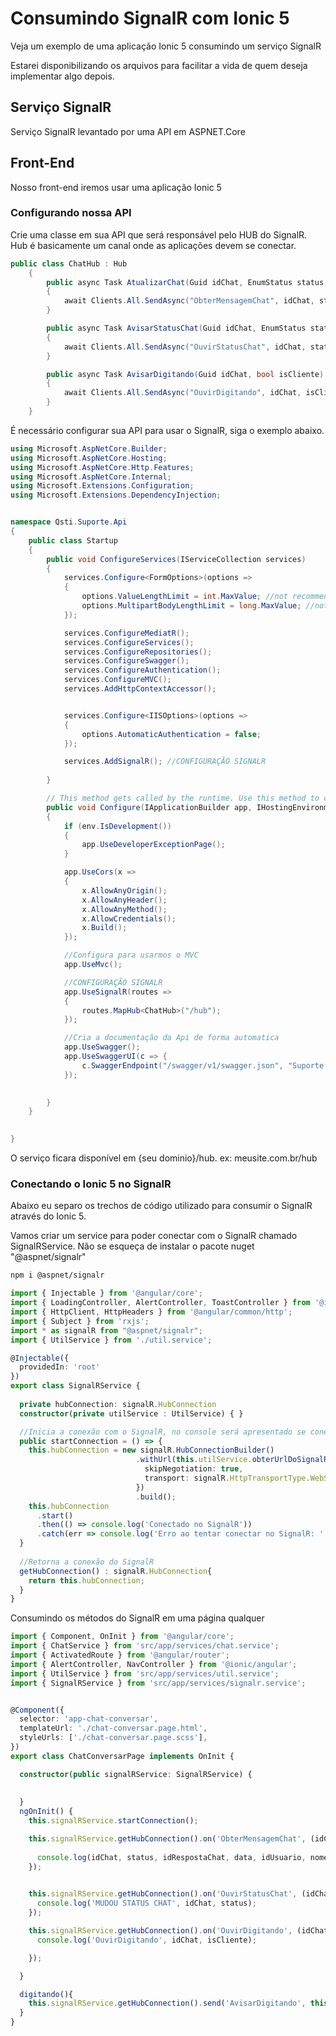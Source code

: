 # Consumindo SignalR com Ionic 5
 Veja um exemplo de uma aplicação Ionic 5 consumindo um serviço SignalR

Estarei disponibilizando os arquivos para facilitar a vida de quem deseja implementar algo depois.

## Serviço SignalR
Serviço SignalR levantado por uma API em ASPNET.Core

## Front-End
Nosso front-end iremos usar uma aplicação Ionic 5

### Configurando nossa API
Crie uma classe em sua API que será responsável pelo HUB do SignalR.
Hub é basicamente um canal onde as aplicações devem se conectar.
```csharp
public class ChatHub : Hub
    {
        public async Task AtualizarChat(Guid idChat, EnumStatus status, Guid idRespostaChat, DateTime data, Guid idUsuario, string nomeUsuario,  Guid idCliente, string nomeCliente, string mensagem)
        {
            await Clients.All.SendAsync("ObterMensagemChat", idChat, status, idRespostaChat, data, idUsuario, nomeUsuario, idCliente, nomeCliente, mensagem);
        }

        public async Task AvisarStatusChat(Guid idChat, EnumStatus status)
        {
            await Clients.All.SendAsync("OuvirStatusChat", idChat, status);
        }

        public async Task AvisarDigitando(Guid idChat, bool isCliente)
        {
            await Clients.All.SendAsync("OuvirDigitando", idChat, isCliente);
        }
    }

```
É necessário configurar sua API para usar o SignalR, siga o exemplo abaixo.

```csharp
using Microsoft.AspNetCore.Builder;
using Microsoft.AspNetCore.Hosting;
using Microsoft.AspNetCore.Http.Features;
using Microsoft.AspNetCore.Internal;
using Microsoft.Extensions.Configuration;
using Microsoft.Extensions.DependencyInjection;


namespace Qsti.Suporte.Api
{
    public class Startup
    {
        public void ConfigureServices(IServiceCollection services)
        {
            services.Configure<FormOptions>(options =>
            {
                options.ValueLengthLimit = int.MaxValue; //not recommended value
                options.MultipartBodyLengthLimit = long.MaxValue; //not recommended value
            });

            services.ConfigureMediatR();
            services.ConfigureServices();
            services.ConfigureRepositories();
            services.ConfigureSwagger();
            services.ConfigureAuthentication();
            services.ConfigureMVC();
            services.AddHttpContextAccessor();


            services.Configure<IISOptions>(options =>
            {
                options.AutomaticAuthentication = false;
            });

            services.AddSignalR(); //CONFIGURAÇÃO SIGNALR
            
        }

        // This method gets called by the runtime. Use this method to configure the HTTP request pipeline.
        public void Configure(IApplicationBuilder app, IHostingEnvironment env)
        {
            if (env.IsDevelopment())
            {
                app.UseDeveloperExceptionPage();
            }

            app.UseCors(x =>
            {
                x.AllowAnyOrigin();
                x.AllowAnyHeader();
                x.AllowAnyMethod();
                x.AllowCredentials();
                x.Build();
            });

            //Configura para usarmos o MVC
            app.UseMvc();

            //CONFIGURAÇÃO SIGNALR
            app.UseSignalR(routes =>
            {
                routes.MapHub<ChatHub>("/hub");
            });

            //Cria a documentação da Api de forma automatica
            app.UseSwagger();
            app.UseSwaggerUI(c => {
                c.SwaggerEndpoint("/swagger/v1/swagger.json", "Suporte - V1");
            });

            
        }
    }

    
}

```
O serviço ficara disponível em {seu dominio}/hub. ex: meusite.com.br/hub

### Conectando o Ionic 5 no SignalR
Abaixo eu separo os trechos de código utilizado para consumir o SignalR através do Ionic 5.

Vamos criar um service para poder conectar com o SignalR chamado SignalRService.
Não se esqueça de instalar o pacote nuget "@aspnet/signalr"
```sh
npm i @aspnet/signalr
```
```typescript
import { Injectable } from '@angular/core';
import { LoadingController, AlertController, ToastController } from '@ionic/angular';
import { HttpClient, HttpHeaders } from '@angular/common/http';
import { Subject } from 'rxjs';
import * as signalR from "@aspnet/signalr";
import { UtilService } from './util.service';

@Injectable({
  providedIn: 'root'
})
export class SignalRService {
  
  private hubConnection: signalR.HubConnection
  constructor(private utilService : UtilService) { }

  //Inicia a conexão com o SignalR, no console será apresentado se conectou ou deu erro
  public startConnection = () => {
    this.hubConnection = new signalR.HubConnectionBuilder()
                            .withUrl(this.utilService.obterUrlDoSignalR(),{  //this.utilService.obterUrlDoSignalR() retorna onde esta o Hub {dominio do site}/hub
                              skipNegotiation: true,
                              transport: signalR.HttpTransportType.WebSockets
                            })
                            .build();
    this.hubConnection
      .start()
      .then(() => console.log('Conectado no SignalR'))
      .catch(err => console.log('Erro ao tentar conectar no SignalR: ' + err))
  }
  
  //Retorna a conexão do SignalR
  getHubConnection() : signalR.HubConnection{
    return this.hubConnection;
  }
}

```

Consumindo os métodos do SignalR em uma página qualquer
```typescript
import { Component, OnInit } from '@angular/core';
import { ChatService } from 'src/app/services/chat.service';
import { ActivatedRoute } from '@angular/router';
import { AlertController, NavController } from '@ionic/angular';
import { UtilService } from 'src/app/services/util.service';
import { SignalRService } from 'src/app/services/signalr.service';


@Component({
  selector: 'app-chat-conversar',
  templateUrl: './chat-conversar.page.html',
  styleUrls: ['./chat-conversar.page.scss'],
})
export class ChatConversarPage implements OnInit {

  constructor(public signalRService: SignalRService) {
   
    
  }
  ngOnInit() {
    this.signalRService.startConnection();

    this.signalRService.getHubConnection().on('ObterMensagemChat', (idChat, status, idRespostaChat, data, idUsuario, nomeUsuario, idCliente, nomeCliente, mensagem) => {
      
      console.log(idChat, status, idRespostaChat, data, idUsuario, nomeUsuario, idCliente, nomeCliente, mensagem);
    });

    
    this.signalRService.getHubConnection().on('OuvirStatusChat', (idChat, status) => {
      console.log('MUDOU STATUS CHAT', idChat, status);
    });

    this.signalRService.getHubConnection().on('OuvirDigitando', (idChat, isCliente) => {
      console.log('OuvirDigitando', idChat, isCliente);

    });

  }

  digitando(){
    this.signalRService.getHubConnection().send('AvisarDigitando', this.idChat, false);
  }
}
```
